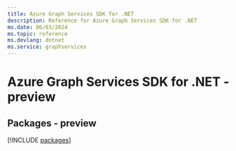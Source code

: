 ```yaml
---
title: Azure Graph Services SDK for .NET
description: Reference for Azure Graph Services SDK for .NET
ms.date: 06/03/2024
ms.topic: reference
ms.devlang: dotnet
ms.service: graphservices
---
```

# Azure Graph Services SDK for .NET - preview
## Packages - preview
[!INCLUDE [packages](graph-services-index.md)]